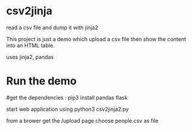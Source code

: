 # csv2jinja
read a csv file and dump it with jinja2

This project is just a demo which upload a csv file then show the content into an HTML table.

uses jinja2, pandas


# Run the demo
#get the dependencies :
pip3 install pandas flask

start web application using 
python3 csv2jinja2.py

from a brower get the /upload page
choose people.csv as file 
